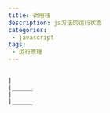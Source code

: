```yaml
---
title: 调用栈
description: js方法的运行状态 
categories:
 - javascript
tags: 
 - 运行原理
---
```


## 

    |
    |______
    |
    |______

